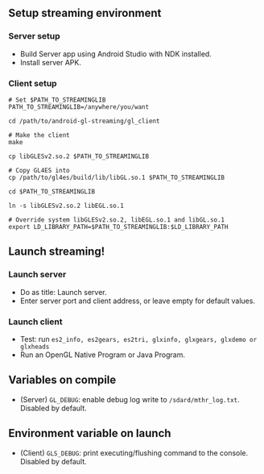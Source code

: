 ## Setup streaming environment
### Server setup
- Build Server app using Android Studio with NDK installed.
- Install server APK.

### Client setup
```
# Set $PATH_TO_STREAMINGLIB
PATH_TO_STREAMINGLIB=/anywhere/you/want

cd /path/to/android-gl-streaming/gl_client

# Make the client
make

cp libGLESv2.so.2 $PATH_TO_STREAMINGLIB

# Copy GL4ES into
cp /path/to/gl4es/build/lib/libGL.so.1 $PATH_TO_STREAMINGLIB

cd $PATH_TO_STREAMINGLIB

ln -s libGLESv2.so.2 libEGL.so.1

# Override system libGLESv2.so.2, libEGL.so.1 and libGL.so.1
export LD_LIBRARY_PATH=$PATH_TO_STREAMINGLIB:$LD_LIBRARY_PATH
```

## Launch streaming!
### Launch server
- Do as title: Launch server.
- Enter server port and client address, or leave empty for default values.

### Launch client
- Test: run `es2_info, es2gears, es2tri, glxinfo, glxgears, glxdemo or glxheads`
- Run an OpenGL Native Program or Java Program.

## Variables on compile
- (Server) `GL_DEBUG`: enable debug log write to `/sdard/mthr_log.txt`. Disabled by default.

## Environment variable on launch
- (Client) `GLS_DEBUG`: print executing/flushing command to the console. Disabled by default.
